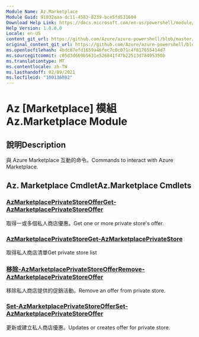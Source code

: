 ```yaml
---
Module Name: Az.Marketplace
Module Guid: 91832aaa-dc11-4583-8239-bce5fd531604
Download Help Link: https://docs.microsoft.com/en-us/powershell/module/az.marketplace
Help Version: 1.0.0.0
Locale: en-US
content_git_url: https://github.com/Azure/azure-powershell/blob/master/src/Marketplace/Marketplace/help/Az.Marketplace.md
original_content_git_url: https://github.com/Azure/azure-powershell/blob/master/src/Marketplace/Marketplace/help/Az.Marketplace.md
ms.openlocfilehash: 4bdc67efd1659a46fec7c0c071c4f817655414d7
ms.sourcegitcommit: c05d3d669b5631e526841f47b22513d78495350b
ms.translationtype: MT
ms.contentlocale: zh-TW
ms.lasthandoff: 02/09/2021
ms.locfileid: "100136082"
---
```

# <span data-ttu-id="5d223-101">Az [Marketplace] 模組</span><span class="sxs-lookup"><span data-stu-id="5d223-101">Az.Marketplace Module</span></span>
## <span data-ttu-id="5d223-102">說明</span><span class="sxs-lookup"><span data-stu-id="5d223-102">Description</span></span>
<span data-ttu-id="5d223-103">與 Azure Marketplace 互動的命令。</span><span class="sxs-lookup"><span data-stu-id="5d223-103">Commands to interact with Azure Marketplace.</span></span>

## <span data-ttu-id="5d223-104">Az. Marketplace Cmdlet</span><span class="sxs-lookup"><span data-stu-id="5d223-104">Az.Marketplace Cmdlets</span></span>
### [<span data-ttu-id="5d223-105">AzMarketplacePrivateStoreOffer</span><span class="sxs-lookup"><span data-stu-id="5d223-105">Get-AzMarketplacePrivateStoreOffer</span></span>](Get-AzMarketplacePrivateStoreOffer.md)
<span data-ttu-id="5d223-106">取得一或多個私人商店優惠。</span><span class="sxs-lookup"><span data-stu-id="5d223-106">Get one or more private store's offer.</span></span>

### [<span data-ttu-id="5d223-107">AzMarketplacePrivateStore</span><span class="sxs-lookup"><span data-stu-id="5d223-107">Get-AzMarketplacePrivateStore</span></span>](Get-AzMarketplacePrivateStore.md)
<span data-ttu-id="5d223-108">取得私人商店清單</span><span class="sxs-lookup"><span data-stu-id="5d223-108">Get private store list</span></span>

### [<span data-ttu-id="5d223-109">移除-AzMarketplacePrivateStoreOffer</span><span class="sxs-lookup"><span data-stu-id="5d223-109">Remove-AzMarketplacePrivateStoreOffer</span></span>](Remove-AzMarketplacePrivateStoreOffer.md)
<span data-ttu-id="5d223-110">移除私人商店提供的促銷活動。</span><span class="sxs-lookup"><span data-stu-id="5d223-110">Remove an offer from private store.</span></span>

### [<span data-ttu-id="5d223-111">Set-AzMarketplacePrivateStoreOffer</span><span class="sxs-lookup"><span data-stu-id="5d223-111">Set-AzMarketplacePrivateStoreOffer</span></span>](Set-AzMarketplacePrivateStoreOffer.md)
<span data-ttu-id="5d223-112">更新或建立私人商店優惠。</span><span class="sxs-lookup"><span data-stu-id="5d223-112">Updates or creates offer for private store.</span></span>

